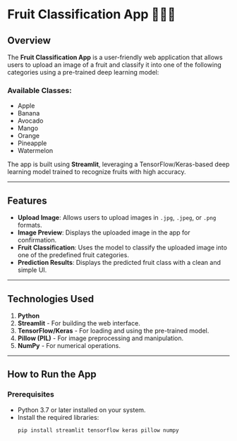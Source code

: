 # **Fruit Classification App 🍎🍌🥑**

## **Overview**

The **Fruit Classification App** is a user-friendly web application that allows users to upload an image of a fruit and classify it into one of the following categories using a pre-trained deep learning model:

### **Available Classes:**
- Apple  
- Banana  
- Avocado  
- Mango  
- Orange  
- Pineapple  
- Watermelon  

The app is built using **Streamlit**, leveraging a TensorFlow/Keras-based deep learning model trained to recognize fruits with high accuracy.

---

## **Features**
- **Upload Image**: Allows users to upload images in `.jpg`, `.jpeg`, or `.png` formats.  
- **Image Preview**: Displays the uploaded image in the app for confirmation.  
- **Fruit Classification**: Uses the model to classify the uploaded image into one of the predefined fruit categories.  
- **Prediction Results**: Displays the predicted fruit class with a clean and simple UI.

---

## **Technologies Used**
1. **Python**  
2. **Streamlit** - For building the web interface.  
3. **TensorFlow/Keras** - For loading and using the pre-trained model.  
4. **Pillow (PIL)** - For image preprocessing and manipulation.  
5. **NumPy** - For numerical operations.  

---

## **How to Run the App**
### **Prerequisites**
- Python 3.7 or later installed on your system.
- Install the required libraries:
  ```bash
  pip install streamlit tensorflow keras pillow numpy
